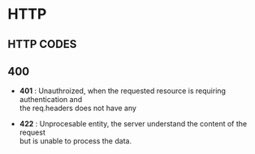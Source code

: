 # HTTP

## HTTP CODES

## **400**

- **401** : Unauthroized, when the requested resource is requiring authentication and \
  the req.headers does not have any

- **422** : Unprocesable entity, the server understand the content of the request\
  but is unable to process the data.
